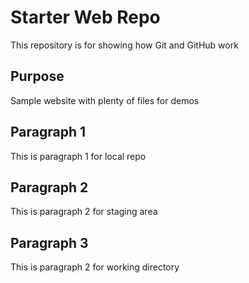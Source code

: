 # Starter Web Repo

This repository is for showing how Git and GitHub work

## Purpose

Sample website with plenty of files for demos

## Paragraph 1

This is paragraph 1 for local repo

## Paragraph 2

This is paragraph 2 for staging area

## Paragraph 3

This is paragraph 2 for working directory